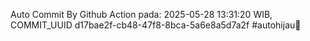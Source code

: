Auto Commit By Github Action pada: 2025-05-28 13:31:20 WIB, COMMIT_UUID d17bae2f-cb48-47f8-8bca-5a6e8a5d7a2f #autohijau🗿
